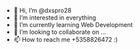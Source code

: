 - 👋 Hi, I’m @dxspro28
- 👀 I’m interested in everything
- 🌱 I’m currently learning Web Development
- 💞️ I’m looking to collaborate on ...
- 📫 How to reach me +5358826472 :)

<!---
dxspro28/dxspro28 is a ✨ special ✨ repository because its `README.md` (this file) appears on your GitHub profile.
You can click the Preview link to take a look at your changes.
--->

